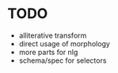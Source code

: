 # TODO
* alliterative transform
* direct usage of morphology
* more parts for nlg
* schema/spec for selectors
